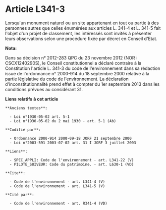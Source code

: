 # Article L341-3

Lorsqu'un monument naturel ou un site appartenant en tout ou partie à des personnes autres que celles énumérées aux articles
L. 341-4 et L. 341-5 fait l'objet d'un projet de classement, les intéressés sont invités à présenter leurs observations selon
une procédure fixée par décret en Conseil d'Etat.

**Nota:**

Dans sa décision n° 2012-283 QPC du 23 novembre 2012 (NOR : CSCX1240290S), le Conseil constitutionnel a déclaré contraire à
la Constitution l'article L. 341-3 du code de l'environnement dans sa rédaction issue de l'ordonnance n° 2000-914 du 18
septembre 2000 relative à la partie législative du code de l'environnement. La déclaration d'inconstitutionnalité prend effet
à compter du 1er septembre 2013 dans les conditions prévues au considérant 31.

**Liens relatifs à cet article**

	**Anciens textes**:

	  - Loi n°1930-05-02 art. 5-1
	  - Loi n°1930-05-02 du 2 mai 1930 - art. 5-1 (Ab)

	**Codifié par**:

	  - Ordonnance 2000-914 2000-09-18 JORF 21 septembre 2000
	  - Loi n°2003-591 2003-07-02 art. 31 I JORF 3 juillet 2003

	**Liens**:

	  - SPEC_APPLI: Code de l'environnement - art. L341-22 (V)
	  - PILOTE_SUIVEUR: Code du patrimoine. - art. L630-1 (VD)

	**Cite**:

	  - Code de l'environnement - art. L341-4 (V)
	  - Code de l'environnement - art. L341-5 (V)

	**Cité par**:

	  - Code de l'environnement - art. R341-4 (VD)
